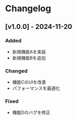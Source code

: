 # Changelog

## [v1.0.0] - 2024-11-20

### Added

- 新規機能Aを実装
- 新規機能Bを追加

### Changed

- 機能CのUIを改善
- パフォーマンスを最適化

### Fixed

- 機能Dのバグを修正
